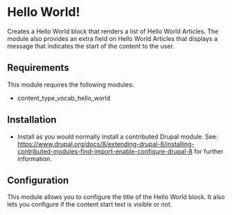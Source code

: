 # Hello World!
Creates a Hello World block that renders a list of Hello World Articles. The
module also provides an extra field on Hello World Articles that displays a
message that indicates the start of the content to the user.

## Requirements
This module requires the following modules:
 * content_type_vocab_hello_world


## Installation
* Install as you would normally install a contributed Drupal module. See:
https://www.drupal.org/docs/8/extending-drupal-8/installing-contributed-modules-find-import-enable-configure-drupal-8
for further information.

## Configuration
This module allows you to configure the title of the Hello World block. It also
lets you configure if the content start text is visible or not.
